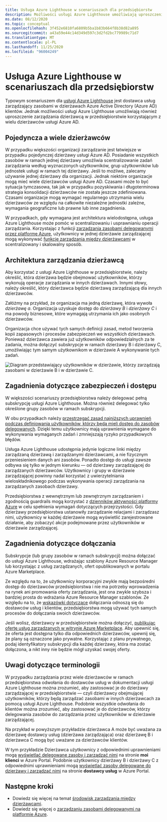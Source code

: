```yaml
---
title: Usługa Azure Lighthouse w scenariuszach dla przedsiębiorstw
description: Możliwości usługi Azure Lighthouse umożliwiają uproszczenie zarządzania różnymi dzierżawcami w przedsiębiorstwie, które korzystają z wielu dzierżawców usługi Azure AD.
ms.date: 08/12/2020
ms.topic: conceptual
ms.openlocfilehash: 3f452e6810fa6809b5ba1b83b664f8b38d82a895
ms.sourcegitcommit: a43a59e44c14d349d597c3d2fd2bc779989c71d7
ms.translationtype: MT
ms.contentlocale: pl-PL
ms.lasthandoff: 11/25/2020
ms.locfileid: "96004249"
---
```

# <a name="azure-lighthouse-in-enterprise-scenarios"></a>Usługa Azure Lighthouse w scenariuszach dla przedsiębiorstw

Typowym scenariuszem dla [usługi Azure Lighthouse](../overview.md) jest dostawca usług zarządzający zasobami w dzierżawach Azure Active Directory (Azure AD) klientów. Jednak możliwości usługi Azure Lighthouse umożliwiają również uproszczenie zarządzania dzierżawcą w przedsiębiorstwie korzystającym z wielu dzierżawców usługi Azure AD.

## <a name="single-vs-multiple-tenants"></a>Pojedyncza a wiele dzierżawców

W przypadku większości organizacji zarządzanie jest łatwiejsze w przypadku pojedynczej dzierżawy usługi Azure AD. Posiadanie wszystkich zasobów w ramach jednej dzierżawy umożliwia scentralizowanie zadań zarządzania według wyznaczonych użytkowników, grup użytkowników lub jednostek usługi w ramach tej dzierżawy. Jeśli to możliwe, zalecamy używanie jednej dzierżawy dla organizacji. Jednak niektóre organizacje mogą mieć wiele dzierżawców usługi Azure AD. Czasami może to być sytuacja tymczasowa, tak jak w przypadku pozyskiwania i długoterminowa strategia konsolidacji dzierżawców nie została jeszcze zdefiniowana. Czasami organizacje mogą wymagać regularnego utrzymania wielu dzierżawców ze względu na całkowite niezależne jednostki zależne, wymagania geograficzne lub prawne lub inne zagadnienia.

W przypadkach, gdy wymagana jest architektura wielodostępna, usługa Azure Lighthouse może pomóc w scentralizowaniu i usprawnianiu operacji zarządzania. Korzystając z funkcji [zarządzania zasobami delegowanymi przez platformę Azure](azure-delegated-resource-management.md), użytkownicy w jednej dzierżawie zarządzającej mogą wykonywać [funkcje zarządzania między dzierżawcami](cross-tenant-management-experience.md) w scentralizowany i skalowalny sposób.

## <a name="tenant-management-architecture"></a>Architektura zarządzania dzierżawcą

Aby korzystać z usługi Azure Lighthouse w przedsiębiorstwie, należy określić, która dzierżawa będzie obejmować użytkowników, którzy wykonują operacje zarządzania w innych dzierżawach. Innymi słowy, należy określić, który dzierżawca będzie dzierżawą zarządzającą dla innych dzierżawców.

Załóżmy na przykład, że organizacja ma jedną dzierżawę, która wywoła *dzierżawę a*. Organizacja uzyskuje dostęp do *dzierżawy B* i *dzierżawy C* i ma powody biznesowe, które wymagają utrzymania ich jako osobnych dzierżawców.

Organizacja chce używać tych samych definicji zasad, metod tworzenia kopii zapasowych i procesów zabezpieczeń we wszystkich dzierżawach. Ponieważ dzierżawca zawiera już użytkowników odpowiedzialnych za te zadania, można dołączyć subskrypcje w ramach dzierżawy B i dzierżawy C, umożliwiając tym samym użytkownikom w dzierżawie A wykonywanie tych zadań.

![Diagram przedstawiający użytkowników w dzierżawie, którzy zarządzają zasobami w dzierżawie B i w dzierżawie C.](../media/enterprise-azure-lighthouse.jpg)

## <a name="security-and-access-considerations"></a>Zagadnienia dotyczące zabezpieczeń i dostępu

W większości scenariuszy przedsiębiorstwa należy delegować pełną subskrypcję usługi Azure Lighthouse. Można również delegować tylko określone grupy zasobów w ramach subskrypcji.

W obu przypadkach należy [przestrzegać zasad najniższych uprawnień podczas definiowania użytkowników, którzy będą mieli dostęp do zasobów delegowanych](recommended-security-practices.md#assign-permissions-to-groups-using-the-principle-of-least-privilege). Dzięki temu użytkownicy mają uprawnienia wymagane do wykonywania wymaganych zadań i zmniejszają ryzyko przypadkowych błędów.

Usługa Azure Lighthouse udostępnia jedynie logiczne linki między zarządzaną dzierżawą i zarządzanymi dzierżawcami, a nie fizycznym przeniesieniem danych ani zasobów. Ponadto dostęp do usługi zawsze odbywa się tylko w jednym kierunku — od dzierżawy zarządzającej do zarządzanych dzierżawców.  Użytkownicy i grupy w dzierżawie zarządzającej powinny nadal korzystać z uwierzytelniania wieloskładnikowego podczas wykonywania operacji zarządzania na zarządzanych zasobach dzierżawy.

Przedsiębiorstwa z wewnętrznym lub zewnętrznym zarządzaniem i zgodnością guardrails mogą korzystać z [dzienników aktywności platformy Azure](../../azure-monitor/platform/platform-logs-overview.md) w celu spełnienia wymagań dotyczących przejrzystości. Gdy dzierżawy przedsiębiorstwa ustanowiły zarządzanie relacjami i zarządzasz nimi, użytkownicy w każdej dzierżawie mogą wyświetlić zarejestrowane działanie, aby zobaczyć akcje podejmowane przez użytkowników w dzierżawie zarządzającej.

## <a name="onboarding-considerations"></a>Zagadnienia dotyczące dołączania

Subskrypcje (lub grupy zasobów w ramach subskrypcji) można dołączać do usługi Azure Lighthouse, wdrażając szablony Azure Resource Manager lub korzystając z usług zarządzanych, ofert opublikowanych w portalu Azure Marketplace.

Ze względu na to, że użytkownicy korporacyjni zwykle mają bezpośredni dostęp do dzierżawców przedsiębiorstwa i nie ma potrzeby wprowadzenia na rynek ani promowania oferty zarządzania, jest ona zwykle szybsza i bardziej prosta do wdrażania Azure Resource Manager szablonów. Ze względu na to, że [wskazówki dotyczące](../how-to/onboard-customer.md) dołączania odnoszą się do dostawców usług i klientów, przedsiębiorstwa mogą używać tych samych procesów do dołączania swoich dzierżawców.

Jeśli wolisz, dzierżawcy w przedsiębiorstwie można dołączyć, [publikując ofertę usług zarządzanych w witrynie Azure Marketplace](../how-to/publish-managed-services-offers.md). Aby upewnić się, że oferta jest dostępna tylko dla odpowiednich dzierżawców, upewnij się, że plany są oznaczone jako prywatne. Korzystając z planu prywatnego, podaj identyfikatory subskrypcji dla każdej dzierżawy, która ma zostać dołączona, a nikt inny nie będzie mógł uzyskać swojej oferty.

## <a name="terminology-notes"></a>Uwagi dotyczące terminologii

W przypadku zarządzania przez wiele dzierżawców w ramach przedsiębiorstwa odwołania do dostawców usług w dokumentacji usługi Azure Lighthouse można zrozumieć, aby zastosować je do dzierżawy zarządzającej w przedsiębiorstwie — czyli dzierżawcy obejmującej użytkowników, którzy będą zarządzać zasobami w innych dzierżawcach za pomocą usługi Azure Lighthouse. Podobnie wszystkie odwołania do klientów można zrozumieć, aby zastosować je do dzierżawców, którzy delegowania zasobów do zarządzania przez użytkowników w dzierżawie zarządzającej.

Na przykład w powyższym przykładzie dzierżawca A może być uważana za dzierżawę dostawcy usług (dzierżawa zarządzająca) oraz dzierżawę B i dzierżawca C mogą być uważane za dzierżawców klientów.

W tym przykładzie Dzierżawca użytkownicy z odpowiednimi uprawnieniami mogą [wyświetlać delegowane zasoby i zarządzać nimi](../how-to/view-manage-customers.md) na stronie **moi klienci** w Azure Portal. Podobnie użytkownicy dzierżawy B i dzierżawy C z odpowiednimi uprawnieniami mogą [wyświetlać zasoby delegowane do dzierżawy i zarządzać nimi](../how-to/view-manage-service-providers.md) na stronie **dostawcy usług** w Azure Portal.

## <a name="next-steps"></a>Następne kroki

- Dowiedz się więcej na temat [środowisk zarządzania między dzierżawcami](cross-tenant-management-experience.md).
- Dowiedz się więcej o [zarządzaniu zasobami delegowanymi na platformie Azure](azure-delegated-resource-management.md).
